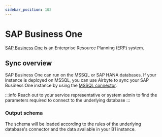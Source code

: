 ```yaml
---
sidebar_position: 102
---
```


# SAP Business One

[SAP Business One](https://www.sap.com/products/business-one.html) is an Enterprise Resource Planning \(ERP\) system.

## Sync overview

SAP Business One can run on the MSSQL or SAP HANA databases. If your instance is deployed on MSSQL, you can use Airbyte to sync your SAP Business One instance by using the [MSSQL connector](mssql.md).

:::info
Reach out to your service representative or system admin to find the parameters required to connect to the underlying database
:::

### Output schema

The schema will be loaded according to the rules of the underlying database's connector and the data available in your B1 instance.

